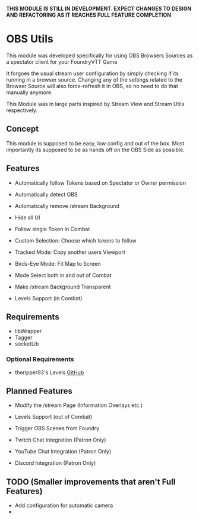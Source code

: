 **THIS MODULE IS STILL IN DEVELOPMENT. EXPECT CHANGES TO DESIGN AND REFACTORING AS IT REACHES FULL FEATURE COMPLETION**

# OBS Utils

This module was developed specifically for using OBS Browsers Sources as a spectator client for your FoundryVTT Game

It forgoes the usual stream user configuration by simply checking if its running in a browser source.
Changing any of the settings related to the Browser Source will also force-refresh it in OBS, so no need to do that manually anymore.

This Module was in large parts inspired by Stream View and Stream Utils respectively.

## Concept

This module is supposed to be easy, low config and out of the box. 
Most importantly its supposed to be as hands off on the OBS Side as possible. 

## Features

- Automatically follow Tokens based on Spectator or Owner permission
- Automatically detect OBS
- Automatically remove /stream Background
- Hide all UI
- Follow single Token in Combat
- Custom Selection: Choose which tokens to follow
- Tracked Mode: Copy another users Viewport
- Birds-Eye Mode: Fit Map to Screen
- Mode Select both in and out of Combat

- Make /stream Background Transparent

- Levels Support (in Combat)

## Requirements

- libWrapper
- Tagger
- socketLib

### Optional Requirements

- theripper93's Levels [GitHub](https://github.com/theripper93/Levels)

## Planned Features


- Modify the /stream Page (Information Overlays etc.)

- Levels Support (out of Combat)
- Trigger OBS Scenes from Foundry

- Twitch Chat Integration (Patron Only)
- YouTube Chat Integration (Patron Only)

- Discord Integration (Patron Only)

## TODO (Smaller improvements that aren't Full Features)
- Add configuration for automatic camera
- 